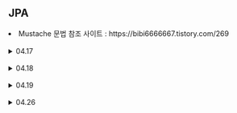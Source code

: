 <h2>JPA</h2>
<li>Mustache 문법 참조 사이트 : https://bibi6666667.tistory.com/269</li>
<br>
<details>
  <summary>
    04.17
  </summary>
  <ul dir="auto">
    <br>
    
    jpql (sql문 사용)
    queryDSL (jsql에서 좀 더 발전)

    Model 값 출력
     ${} : EL
     <c:forEach> : JSTL -> for 문 대신 처리 class
     자주쓰는 명령어를 tag로 바꾼,
    
    Controller
      model.addAttribute("name", "shin" );
      return "view"  // view.jsp에 전달
      
    view.jsp  ->
      <% =model.getAttribute("name") %>  // java 문법 꺼낼 때
      ${ name }

    -----------------------
    bean : instance static (static = 한 개만 가능)
    
    Class car { } class : car</ul>
    
    static - compile시 미리 생성

    
    Reference type
      Car myCar = new Car();  // heap (tree)
      instance : myCar

    
    Primitive type
      int num = 3;     // stack : 메모리에서 일부만 동작
      instance : num   // 
</details>
<br>
<details>
  <summary>
    04.18
  </summary>
  <ul dir="auto">
    <br>

    Spring      <->        jap        <->              h2 db
                           orm
                           java 문법(class 사용)
                           .save(boardVo) - (insert)
                           sql -> (대신) JPQL or QueryDSL
                           
    {{ }} = model.getAttribute                       

    a href & from tag = GetMapping
    reqmap 대신 rest (하나의 주소를 method를 바꿔서 다른일을 하게끔 : CRUD)

    form tag안 input type들을 request
    name 안의 변수를(name="title") Controller에 전송
    submit 누르면 action의 주소로 이동

    POST로 적으면 F12 payload에 form data (입력한 데이터가 담겨서 전송)

    ---------------------------

    Regacy = 변수로 받아짐
    Boot   = 객체로 받는 형태로 바뀜 (Dto = Vo)

    ---------------------------

                         entity가 생성&실행 ->  h2 create table 수행

                        class(vo)       class(entity)        jpa
    write.mustache  ->  articleDto  ->  Article       ->                 ->       h2
    title               title           id                 .save()               Article table
    content             content         title               (INSERT)
                                        content


    -----------------------------------

    정보 전달법
      POST 방식 From Data    : /articles/Write
      Get  방식 QueryStirng  : /articles?id=1  (데이터가 QS에 담김)
               PathVariable : /articles/1  -> REST에서 사용 하는 GET 방식

    
    /*
    자료를 하나씩 채우는 형식
    ArrayList 사이즈가 0이됨
    
    List<MenuVo> menuList = new ArrayList<>();
    if(menuList.size() == 0 ) // 자료가 없으면
    while 문 돌리면서 조회..?
    
    
    
    MenuVo  menuVo = null;
     menuVo = new MenuVo(1, '');
    if(menuVo == null) // 조회한 자료가 없으면
    
    
    한 개만 조회했으니 orElse
    */
    
    
</details>
<br>
<details>
  <summary>
    04.19
  </summary>
  <ul dir="auto">
    <br>
    <li>Spring 공홈 JPA 참조 사이트 : https://spring.io/projects/spring-data-jpa#samples</li>

    persist 영속 : entity를 .save 명령으로 insert

    hibernate에서 orm을 지원/사용
    ORM = java class db 연결

    -----------------------------------------------------

    				                                  @Entity               h2 db table
    write.mustache   ->    ArticleDto    ->    Article         ->   Article
    title                  title               id(번호자동증가)
    content                content             title 
                                               content
    
    
    
    p197 ~ 변경 수정, 삭제
    
    		                   vo		                @Entity               h2 db table
    write.mustache   ->    ArticleForm    ->    Article         ->    Article
    title                  id                   id(번호자동증가)
    content                content              title 
                           title                content
                                                getter/setter

    teg -> 이미지로 = view rendering

    -----------------------------------------------------------

    REST API

    페이지 이동 x --> view가 다함(html js, mustache) CRUD
     결과 data만 client에 내려보내는 형식
      data(json{대표}, xml, html, csv) --> server 기능만 하게끔.
         html + js => 서버 데이터 요청
         이 데이터는 json/xml으로 내려옴 
          -> 1. js(XHR: XMLHttpRequest)로 불러옴 (옛날 방식 - 개념만 알고)
             2. $.ajax() -> jquery 사용 (읽을 줄 알아야함) 
             3. axios
             4. fetch()
         

    /Board
    method
    GET    ->   @GetMapping("/Board")     -->  select
    GET    ->   @GetMapping("/Board/2")   -->  selecct where
    POST   ->   @PostMapping("/Board")    -->  insert
    
    -------------------------------------------------------------
    
    PUT    ->   @PutMapping("/Board")     -->  update (전체) where
    PATCH  ->   @PatchMapping("/Board")   -->  update (부분) where
    DELET  ->   @DeleteMapping("/Board")  -->  delete where 





    /Board/WriteForm --> 예전
    입력받으면 return해서 mus에 보내거나 jsp로 보냄
    페이지 이동을 cont가 담당
    
</details>
<br>
<details>
  <summary>
    04.26
  </summary>
  <ul dir="auto">
    <br>

    content-type : text/html;charset=UTF-8  = mime type
    -> appli proper에서 강제 encoding 설정을 통해 따로 기입 안해도 OK
  
    input type : submit event 발생 (submitter)
    
    ----------------------------------
    Rest Api
    
    모든 Api가 Rest일 때
    Restful API
    
    Application Properties
    # src/main/resources/data.sql을 기초 데이터로 사용하겠다
    spring.jpa.defer-datasource-initialization=true

    ------------------------------------

    1. Name for argument of type 에러 해결 -> 이클립스 설정으로 작동(소스 변경 안해도 ㄱㅊ)
      1) java.lang.IllegalArgumentException: Name for argument of type [java.lang.Long] not             specified, and parameter name information not available via reflection. 
           Ensure that the compiler uses the '-parameters' flag.
    
    
      // 에러 : Name for argument of type 
      // Project properties -> Java compiler -> enable/check "Project specific settings"
      //  -> enable/check "Store information about method parameters(usable via reflection)"
    
    
    2. Parameter 처리하는 BoardVo 객체 이용
       insert(BoardVo vo) {}
    
    
    3. @RequestParam("title")  Srtring title,
       @@RequestParam("title") Srtring content) {}
    
    
    =========================================================
    
    
    Spring 부품들을 class로 만듦
    이 class들이 역할에 따라 @을 갖고 있음
    @Component를 상속받아서 하위가 만들어짐
      @Cont
      @Service
      @Repository  --> 현재 interface로만 만들어져 있음 (@ x)
      @Mapper
    
    
    <Spring Legacy>   Service
    
                        비즈니스 로직          data 관련
                        db와 무관
    PT 계층(Layer)   ->  서비스 계층    ->      repository         ->   mybatis   ->  oracle
    @Controller
    Controller          service             dao(mapper.java)
                        serviceImpl         daoImpl
    
    RestController                          articleRepository
    

    -----------------------------
    
    /*
    50씩 증가하는 시퀀스 삭제
    drop sequence article_seq
    
    
    <?>
    type을 컴파일 할 때 결정
    뒤에서 못 바꿈
    
    이런 형태의 코딩을 가능하게 해야 t 사용 가능
    
    실행할때 compie이 가능하게 끔 설정
    
    lazy
    컴파일 시 결정이 아닌 실행할 때 type 결정
    */
    
    
